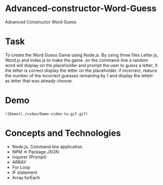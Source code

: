 # Advanced-constructor-Word-Guess
Advanced Constructor Word Guess

# Task 
To create the Word Guess Game using Node.js. By using three files Letter.js, Word.js and index.js to make the game. on the command-line a random word will display on the placeholder and prompt the user to guess a letter, if the letter is correct display the letter on the placeholder. if incorrect, reduce the number of the incorrect guesses remaining by 1 and display the lettetr as letter that was already choose.

# Demo 

    ![Demo](./video/Demo-video-to-gif.gif)

# Concepts and Technologies 

- Node.js, Command line application
- NPM => Package.JSON
- inquirer (Prompt)
- ARRAY 
- For Loop
- IF statement 
- Array.forEach 